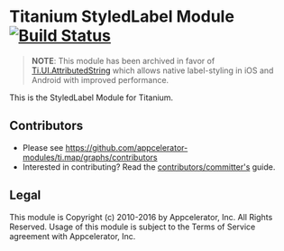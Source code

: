 # Titanium StyledLabel Module [![Build Status](https://travis-ci.org/appcelerator-modules/ti.styledlabel.svg)](https://travis-ci.org/appcelerator-modules/ti.styledlabel)

> **NOTE**: This module has been archived in favor of [Ti.UI.AttributedString](http://docs.appcelerator.com/platform/latest/#!/api/Titanium.UI.AttributedString) which allows native label-styling in iOS and Android with improved performance.

This is the StyledLabel Module for Titanium.

## Contributors

* Please see https://github.com/appcelerator-modules/ti.map/graphs/contributors
* Interested in contributing? Read the [contributors/committer's](https://wiki.appcelerator.org/display/community/Home) guide.

## Legal

This module is Copyright (c) 2010-2016 by Appcelerator, Inc. All Rights Reserved. Usage of this module is subject to 
the Terms of Service agreement with Appcelerator, Inc.  
